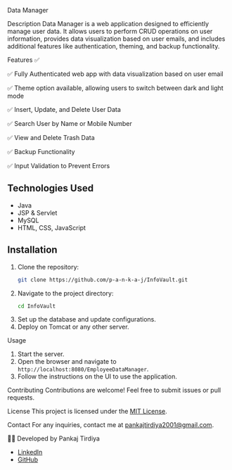 Data Manager

Description
Data Manager is a web application designed to efficiently manage user data.
It allows users to perform CRUD operations on user information, provides data visualization based on user emails, 
and includes additional features like authentication, theming, and backup functionality.

Features ✅

✅ Fully Authenticated web app with data visualization based on user email

✅ Theme option available, allowing users to switch between dark and light mode

✅ Insert, Update, and Delete User Data

✅ Search User by Name or Mobile Number

✅ View and Delete Trash Data

✅ Backup Functionality

✅ Input Validation to Prevent Errors

## Technologies Used
- Java
- JSP & Servlet
- MySQL
- HTML, CSS, JavaScript


## Installation
1. Clone the repository:
   ```sh
   git clone https://github.com/p-a-n-k-a-j/InfoVault.git
   ```
2. Navigate to the project directory:
   ```sh
   cd InfoVault
   ```
3. Set up the database and update configurations.
4. Deploy on Tomcat or any other server.

Usage
1. Start the server.
2. Open the browser and navigate to `http://localhost:8080/EmployeeDataManager`.
3. Follow the instructions on the UI to use the application.

Contributing
Contributions are welcome! Feel free to submit issues or pull requests.

License
This project is licensed under the [MIT License](LICENSE).

Contact
For any inquiries, contact me at [pankajtirdiya2001@gmail.com](mailto:pankajtirdiya200@gmail.com).




👨‍💻 Developed by
   Pankaj Tirdiya  
- [LinkedIn](https://www.linkedin.com/in/pankaj-tirdiya-787543227)  
- [GitHub](https://github.com/p-a-n-k-a-j)

